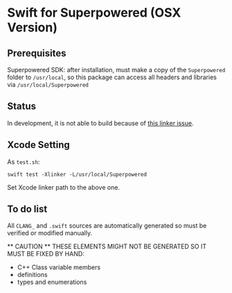 # Swift for Superpowered (OSX Version)

## Prerequisites

Superpowered SDK: after installation, must make a copy of the `Superpowered` folder to `/usr/local`, so this package can access all headers and libraries via `/usr/local/Superpowered`

## Status
In development, it is not able to build because of [this linker issue](https://github.com/superpoweredSDK/Low-Latency-Android-iOS-Linux-Windows-tvOS-macOS-Interactive-Audio-Platform/issues/481).

## Xcode Setting

As `test.sh`:

`swift test -Xlinker -L/usr/local/Superpowered`

Set Xcode linker path to the above one.

## To do list

All `CLANG_` and `.swift` sources are automatically generated so must be verified or modified manually. 

** CAUTION ** THESE ELEMENTS MIGHT NOT BE GENERATED SO IT MUST BE FIXED BY HAND:

- C++ Class variable members
- definitions
- types and enumerations

